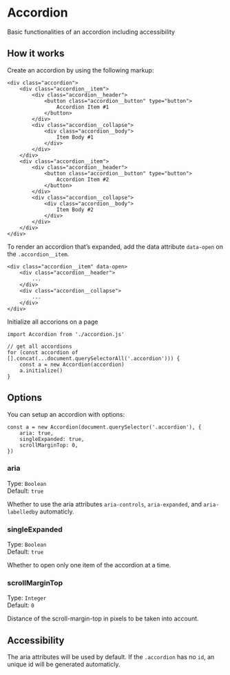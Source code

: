 # Accordion
Basic functionalities of an accordion including accessibility

## How it works
Create an accordion by using the following markup:
```
<div class="accordion">
    <div class="accordion__item">
        <div class="accordion__header">
            <button class="accordion__button" type="button">
                Accordion Item #1
            </button>
        </div>
        <div class="accordion__collapse">
            <div class="accordion__body">
                Item Body #1
            </div>
        </div>
    </div>
    <div class="accordion__item">
        <div class="accordion__header">
            <button class="accordion__button" type="button">
                Accordion Item #2
            </button>
        </div>
        <div class="accordion__collapse">
            <div class="accordion__body">
                Item Body #2
            </div>
        </div>
    </div>
</div>
```

To render an accordion that’s expanded, add the data attribute ``data-open`` on the ``.accordion__item``.

```
<div class="accordion__item" data-open>
    <div class="accordion__header">
        ...
    </div>
    <div class="accordion__collapse">
        ...
    </div>
</div>
```
Initialize all accorions on a page
```
import Accordion from './accordion.js'

// get all accordions
for (const accordion of [].concat(...document.querySelectorAll('.accordion'))) {
    const a = new Accordion(accordion)
    a.initialize()
}
```
## Options
You can setup an accordion with options:
```
const a = new Accordion(document.querySelector('.accordion'), {
    aria: true,
    singleExpanded: true,
    scrollMarginTop: 0,
})
```

### aria
Type: `Boolean`  
Default: `true`

Whether to use the aria attributes `aria-controls`, `aria-expanded`, and `aria-labelledby` automaticly.


### singleExpanded
Type: `Boolean`  
Default: `true`

Whether to open only one item of the accordion at a time.


### scrollMarginTop
Type: `Integer`  
Default: `0`

Distance of the scroll-margin-top in pixels to be taken into account.

## Accessibility

The aria attributes will be used by default. If the ``.accordion`` has no ``id``, an unique id will be generated automaticly.
